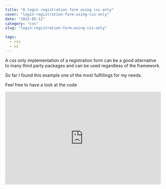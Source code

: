 ```yaml
---
title: "A login registration form using css only"
cover: "login-registration-form-using-css-only"
date: "2022-05-12"
category: "css"
slug: "login-registration-form-using-css-only"

tags:
  - css
  - ui
---
```


A css only implementation of a registration form can be a good alternative to many third party packages and can be used regardless of the framework.


So far I found this example one of the most fulfillings for my needs. 


Feel free to have a look at the code


<iframe height="300" style="width: 100%;" scrolling="no" title="Day 001 Login Form" src="https://codepen.io/khadkamhn/embed/ZGvPLo?default-tab=html%2Cresult" frameborder="no" loading="lazy" allowtransparency="true" allowfullscreen="true">
  See the Pen <a href="https://codepen.io/khadkamhn/pen/ZGvPLo">
  Day 001 Login Form</a> by Mohan Khadka (<a href="https://codepen.io/khadkamhn">@khadkamhn</a>)
  on <a href="https://codepen.io">CodePen</a>.
</iframe>

